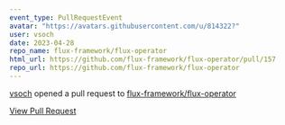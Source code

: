 ```yaml
---
event_type: PullRequestEvent
avatar: "https://avatars.githubusercontent.com/u/814322?"
user: vsoch
date: 2023-04-28
repo_name: flux-framework/flux-operator
html_url: https://github.com/flux-framework/flux-operator/pull/157
repo_url: https://github.com/flux-framework/flux-operator
---
```


<a href='https://github.com/vsoch' target='_blank'>vsoch</a> opened a pull request to <a href='https://github.com/flux-framework/flux-operator' target='_blank'>flux-framework/flux-operator</a>

<a href='https://github.com/flux-framework/flux-operator/pull/157' target='_blank'>View Pull Request</a>